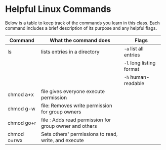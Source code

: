# Helpful Linux Commands

Below is a table to keep track of the commands you learn in this class. Each command includes a brief description of its purpose and any helpful flags.

| Command | What the command does              | Flags                          |
|---------|------------------------------------|--------------------------------|
| ls      | lists entries in a directory       | `-a` list all entries         |
|         |                                    | `-l` long listing format      |
|         |                                    | `-h` human-readable           |
|chmod a+x| file	gives everyone execute permission
|chmod g-w| file: Removes write permission for group owners
|chmod go+r| file	: Adds read permission for group owner and others
|chmod o=rwx|	Sets others' permissions to read, write, and execute
